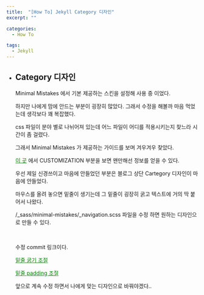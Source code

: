 ```yaml
---
title:  "[How To] Jekyll Category 디자인"
excerpt: ""

categories:
  - How To

tags:
  - Jekyll
---
```


- ## Category 디자인

  Minimal Mistakes 에서 기본 제공하는 스킨을 설정해 사용 중 이었다.

  하지만 나에게 맘에 안드는 부분이 굉장히 많았다. 그래서 수정을 해볼까 마음 먹었는데 생각보다 꽤 복잡했다.

  css 파일이 분야 별로 나뉘어져 있는데 어느 파일이 어디를 적용시키는지 찾느라 시간이 좀 걸렸다.

  그래서 Minimal Mistakes 가 제공하는 가이드를 보며 겨우겨우 찾았다.

  <a href="https://mmistakes.github.io/minimal-mistakes/docs/quick-start-guide/" target="_blank" style="color:green;">이 곳</a> 에서 CUSTOMIZATION 부분을 보면 왠만해선 정보를 얻을 수 있다.

  우선 제일 신경쓰이고 마음에 안들었던 부분은 블로그 상단 Cartegory 디자인이 마음에 안들었다.
  
  마우스를 올려 놓으면 밑줄이 생기는데 그 밑줄이 굉장히 굵고 텍스트에 거의 딱 붙어서 나왔다.
  
  /_sass/minimal-mistakes/_navigation.scss 파일을 수정 하면 원하는 디자인으로 만들 수 있다.
  
  <br>
  
  수정 commit 링크이다.
  
  <a href="https://github.com/Nam-Ki-Bok/nam-ki-bok.github.io/commit/d4e591f403ffce7199cc1ed202b3c9ef31dca683#diff-b8480c9e5e376f2d5eaaa9da9c649a3f" target="_blank" style="color:green">밑줄 굵기 조절</a>
  
  <a href="https://github.com/Nam-Ki-Bok/nam-ki-bok.github.io/commit/6773362cc41a0302901ff48d3d41ef199801a118#diff-b8480c9e5e376f2d5eaaa9da9c649a3f" target="_blank" style="color:green">밑줄 padding 조절</a> 
  
  앞으로 계속 수정 하면서 나에게 맞는 디자인으로 바꿔야겠다..

